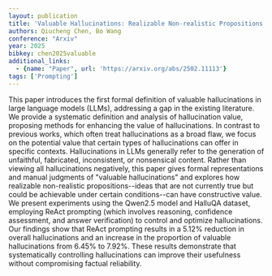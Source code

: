 ```yaml
---
layout: publication
title: 'Valuable Hallucinations: Realizable Non-realistic Propositions'
authors: Qiucheng Chen, Bo Wang
conference: "Arxiv"
year: 2025
bibkey: chen2025valuable
additional_links:
  - {name: "Paper", url: 'https://arxiv.org/abs/2502.11113'}
tags: ['Prompting']
---
```

This paper introduces the first formal definition of valuable hallucinations
in large language models (LLMs), addressing a gap in the existing literature.
We provide a systematic definition and analysis of hallucination value,
proposing methods for enhancing the value of hallucinations. In contrast to
previous works, which often treat hallucinations as a broad flaw, we focus on
the potential value that certain types of hallucinations can offer in specific
contexts. Hallucinations in LLMs generally refer to the generation of
unfaithful, fabricated, inconsistent, or nonsensical content. Rather than
viewing all hallucinations negatively, this paper gives formal representations
and manual judgments of "valuable hallucinations" and explores how realizable
non-realistic propositions--ideas that are not currently true but could be
achievable under certain conditions--can have constructive value. We present
experiments using the Qwen2.5 model and HalluQA dataset, employing ReAct
prompting (which involves reasoning, confidence assessment, and answer
verification) to control and optimize hallucinations. Our findings show that
ReAct prompting results in a 5.12% reduction in overall hallucinations and an
increase in the proportion of valuable hallucinations from 6.45% to 7.92%.
These results demonstrate that systematically controlling hallucinations can
improve their usefulness without compromising factual reliability.
